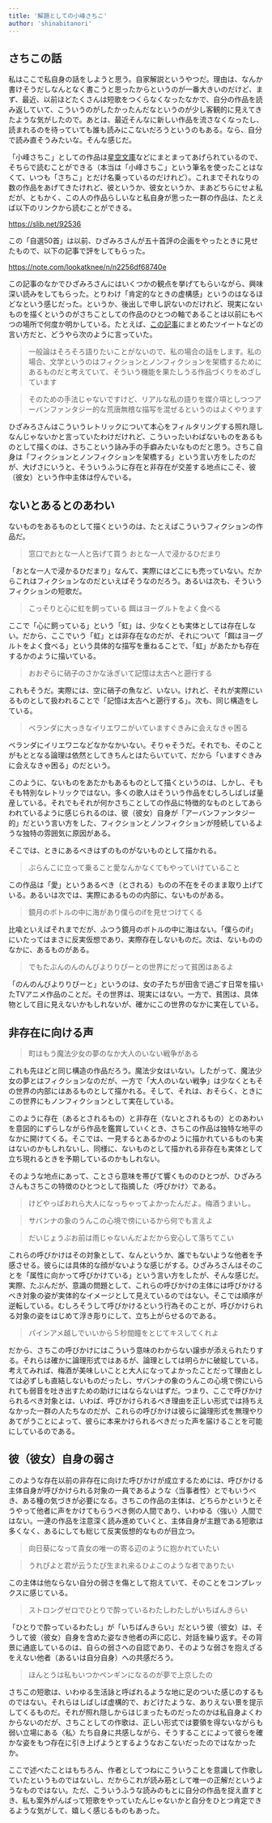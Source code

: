 ```yaml
---
title: '解題としての小峰さちこ'
author: 'shinabitanori'
---
```


## さちこの話

私はここで私自身の話をしようと思う。自家解説というやつだ。理由は、なんか書けそうだしなんとなく書こうと思ったからというのが一番大きいのだけど、まず、最近、以前ほどたくさんは短歌をつくらなくなったなかで、自分の作品を読み返していて、こういうのがしたかったんだなというのが少し客観的に見えてきたような気がしたので。あとは、最近そんなに新しい作品を流さなくなったし、読まれるのを待っていても誰も読みにこないだろうというのもある。なら、自分で読み直そうみたいな。そんな感じだ。

「小峰さちこ」としての作品は[星空文庫](https://slib.net/a/19034/)などにまとまってあげられているので、そちらで読むことができる（本当は「小峰さちこ」という筆名を使ったことはなくて、いつも「さちこ」とだけ名乗っているのだけれど）。これまでそれなりの数の作品をあげてきたけれど、彼というか、彼女というか、まあどちらにせよ私だが、ともかく、この人の作品らしいなと私自身が思った一群の作品は、たとえば以下のリンクから読むことができる。

https://slib.net/92536

この「自選50首」は以前、ひざみろさんが五十首評の企画をやったときに見せたもので、以下の記事で評をしてもらった。

https://note.com/lookatknee/n/n2256df68740e

この記事のなかでひざみろさんにはいくつかの観点を挙げてもらいながら、興味深い読みをしてもらった。とりわけ「肯定的なときの虚構感」というのはなるほどなという感じだった。というか、後出しで申し訳ないのだけれど、現実にないものを描くというのがさちことしての作品のひとつの軸であることは以前にもべつの場所で何度か明かしている。たとえば、[この記事](https://note.com/shinabitanori/n/n2b4504ab7577)にまとめたツイートなどの言い方だと、どうやら次のように言っていた。

> 一般論はそろそろ語りたいことがないので、私の場合の話をします。私の場合、文学というのはフィクションとノンフィクションを架橋するためにあるものだと考えていて、そういう機能を果たしうる作品づくりをめざしています

> そのための手法じゃないですけど、リアルな私の語りを媒介項としつつアーバンファンタジー的な荒唐無稽な描写を混ぜるというのはよくやります

ひざみろさんはこういうレトリックについて本心をフィルタリングする照れ隠しなんじゃないかと言っていたわけだけれど、こういったいわばないものをあるものとして描くのは、さちこという詠み手の手癖みたいなものだと思う。さちこ自身は「フィクションとノンフィクションを架橋する」という言い方をしたのだが、大げさにいうと、そういうふうに存在と非存在が交差する地点にこそ、彼（彼女）という作中主体は佇んでいる。

## ないとあるとのあわい

ないものをあるものとして描くというのは、たとえばこういうフィクションの作品だ。

> 窓口でおとな一人と告げて買う おとな一人で浸かるひだまり

「おとな一人で浸かるひだまり」なんて、実際にはどこにも売っていない。だからこれはフィクションなのだといえばそうなのだろう。あるいは次も、そういうフィクションの短歌だ。

> こっそりと心に虹を飼っている 餌はヨーグルトをよく食べる

ここで「心に飼っている」という「虹」は、少なくとも実体としては存在しない。だから、ここでいう「虹」とは非存在なのだが、それについて「餌はヨーグルトをよく食べる」という具体的な描写を重ねることで、「虹」があたかも存在するかのように描いている。

> おおぞらに硝子のさかな泳ぎいて記憶は太古へと遡行する

これもそうだ。実際には、空に硝子の魚など、いない。けれど、それが実際にいるものとして扱われることで「記憶は太古へと遡行する」。次も、同じ構造をしている。

> ベランダに大っきなイリエワニがいていますぐきみに会えなきゃ困る

ベランダにイリエワニなどなかなかいない。そりゃそうだ。それでも、そのことがもととなる論理は依然としてきちんとはたらいていて、だから「いますぐきみに会えなきゃ困る」のだという。

このように、ないものをあたかもあるものとして描くというのは、しかし、そもそも特別なレトリックではない。多くの歌人はそういう作品をむしろしばしば量産している。それでもそれが何かさちことしての作品に特徴的なものとしてあらわれているように感じられるのは、彼（彼女）自身が「アーバンファンタジー的」だという言い方をした、フィクションとノンフィクションが陸続しているような独特の雰囲気に原因がある。

そこでは、ときにあるべきはずのものがないものとして描かれる。

> ぶらんこに立って乗ること愛なんかなくてもやっていけていること

この作品は「愛」というあるべき（とされる）ものの不在をそのまま取り上げている。あるいは次では、実際にあるものの内部に、ないものがある。

> 鏡月のボトルの中に海があり僕らのifを見せつけてくる

比喩といえばそれまでだが、ふつう鏡月のボトルの中に海はない。「僕らのif」にいたってはまさに反実仮想であり、実際存在しないものだ。次は、ないもののなかに、あるものがある。

> でもたぶんのんのんびよりりぴーとの世界にだって貧困はあるよ

「のんのんびよりりぴーと」というのは、女の子たちが田舎で過ごす日常を描いたTVアニメ作品のことだ。その世界は、現実にはない。一方で、貧困は、具体物として目に見えないかもしれないが、確かにこの世界のなかに実在している。

## 非存在に向ける声

> 町はもう魔法少女の夢のなか大人のいない戦争がある

これも先ほどと同じ構造の作品だろう。魔法少女はいない。したがって、魔法少女の夢とはフィクションなのだが、一方で「大人のいない戦争」は少なくともその世界の内部にはあるものとして描かれる。そして、それは、おそらく、ときにこの世界にもノンフィクションとして実在している。

このように存在（あるとされるもの）と非存在（ないとされるもの）とのあわいを意図的にずらしながら作品を鑑賞していくとき、さちこの作品は独特な地平のなかに開けてくる。そこでは、一見するとあるかのように描かれているものも実はないのかもしれないし、同様に、ないものとして描かれる非存在も実体として立ち現れるときを予期しているのかもしれない。

そのような地点にあって、ことさら意味を帯びて響くもののひとつが、ひざみろさんもさちこの特徴のひとつとして指摘した〈呼びかけ〉である。

> けどやっぱおれら大人になっちゃってよかったんだよ。梅酒うまいし。

> サバンナの象のうんこの心境で傍にいるから何でも言えよ

> だいじょうぶお前は雨じゃないんだよだから安心して落ちてこい

これらの呼びかけはその対象として、なんというか、誰でもないような他者を予感させる。彼らには具体的な顔がないような感じがする。ひざみろさんはそのことを「属性に向かって呼びかけている」という言い方をしたが、そんな感じだ。実際、たぶんだが、意識の問題として、これらの呼びかけの主体には呼びかけるべき対象の姿が実体的なイメージとして見えているのではない。そこでは順序が逆転している。むしろそうして呼びかけるという行為そのことが、呼びかけられる対象の姿をはじめて浮き彫りにして、立ち上がらせるのである。

> パインアメ越しでいいから５秒間瞳をとじてキスしてくれよ

だから、さちこの呼びかけにはこういう意味のわからない譲歩が添えられたりする。それらは確かに論理形式ではあるが、論理としては明らかに破綻している。考えてみれば、梅酒が美味しいことと大人になってよかったことだって理由としては必ずしも直結しないものだったし、サバンナの象のうんこの心境で傍にいられても弱音を吐き出すための助けにはならないはずだ。つまり、ここで呼びかけられるべき対象とは、いわば、呼びかけられるべき理由を正しい形式では持ちえなかった一群の人たちなのだが、これらの呼びかけは彼らに論理形式を無理やりあてがうことによって、彼らに本来かけられるべきだった声を届けることを可能にしているのである。

## 彼（彼女）自身の弱さ

このような存在以前の非存在に向けた呼びかけが成立するためには、呼びかける主体自身が呼びかけられる対象の一員であるような〈当事者性〉とでもいうべき、ある種の気づきが必要になる。さちこの作品の主体は、どちらかというとそうやって他者に声をかけてもらうべき側の人間であり、いわゆる〈強い〉人間ではない。一連の作品を注意深く読み進めていくと、主体自身が主題である短歌は多くなく、あるにしても総じて反実仮想的なものが目立つ。

> 向日葵になって貴女の唯一の寄る辺のように抱かれていたい

> うれぴよと君が云うたび生まれ来るひよこのような者でありたい

この主体は他ならない自分の弱さを傷として抱えていて、そのことをコンプレックスに感じている。

> ストロングゼロでひとりで酔っているわたしわたしがいちばんきらい

「ひとりで酔っているわたし」が「いちばんきらい」だという彼（彼女）は、そうして彼（彼女）自身を含めた姿なき他者の声に応じ、対話を繰り返す。その背景に通底しているのは、自らの弱さへの自認であり、そのような弱さを抱えざるをえない他者（あるいは自分自身）への共感だろう。

> ほんとうは私もいつかペンギンになるのが夢で上京したの

さちこの短歌は、いわゆる生活詠と呼ばれるような地に足のついた感じのするものではない。それらはしばしば虚構的で、おどけたような、ありえない景を提示してくるものだ。それが照れ隠しからはじまったものだったのかは私自身よくわからないのだが、さちことしての作歌は、正しい形式では要領を得ないながらも弱い立場にある〈私〉たち自身に共感しながら、そうすることによって彼らを確かな姿をもつ存在に引き上げようとするようなおこないだったのではなかったか。

ここで述べたことはもちろん、作者としてつねにこういうことを意識して作歌していたというものではないし、だからこれが読み筋として唯一の正解だというようなものではない。ただ、こういうふうな読みのもとに自分の作品を捉え直すとき、私も案外がんばって短歌をやっていたんじゃないかと自分をひとつ肯定できるような気がして、嬉しく感じるものもあった。

